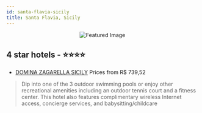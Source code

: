 ```yaml
---
id: santa-flavia-sicily
title: Santa Flavia, Sicily
---
```


<center><img src="https://i.travelapi.com/hotels/4000000/3470000/3464100/3464060/b68cb8b4_z.jpg" alt="Featured Image" /></center>


##  4 star hotels - ⭐️⭐️⭐️⭐️

-    [DOMINA ZAGARELLA SICILY](https://us.hurb.com/hotels/santa-flavia/domina-zagarella-sicily-JNP-JP02690D?cmp=18055) Prices from R$ 739,52
   > Dip into one of the 3 outdoor swimming pools or enjoy other recreational amenities including an outdoor tennis court and a fitness center. This hotel also features complimentary wireless Internet access, concierge services, and babysitting/childcare 
